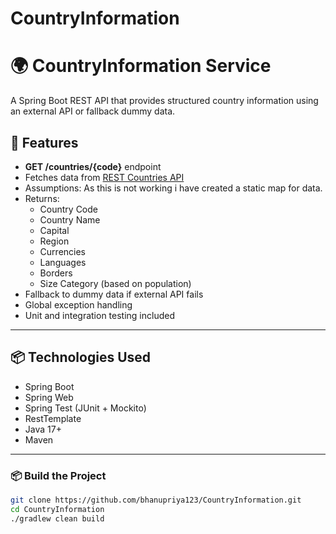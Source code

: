 # CountryInformation
# 🌍 CountryInformation Service

A Spring Boot REST API that provides structured country information using an external API or fallback dummy data.

## 🚀 Features

- **GET /countries/{code}** endpoint
- Fetches data from [REST Countries API](https://restcountries.com/v3.1/alpha/)
- Assumptions: As this is not working i have created a static map for data.
- Returns:
  - Country Code
  - Country Name
  - Capital
  - Region
  - Currencies
  - Languages
  - Borders
  - Size Category (based on population)
- Fallback to dummy data if external API fails
- Global exception handling
- Unit and integration testing included

---

## 📦 Technologies Used

- Spring Boot
- Spring Web
- Spring Test (JUnit + Mockito)
- RestTemplate
- Java 17+
- Maven

---
### 📦 Build the Project

```bash
git clone https://github.com/bhanupriya123/CountryInformation.git
cd CountryInformation
./gradlew clean build

